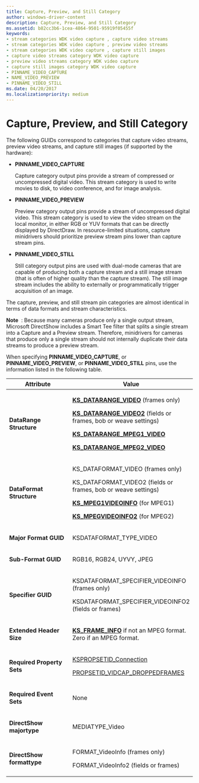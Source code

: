 ```yaml
---
title: Capture, Preview, and Still Category
author: windows-driver-content
description: Capture, Preview, and Still Category
ms.assetid: b82cc3b6-1cea-4864-9501-95919f05455f
keywords:
- stream categories WDK video capture , capture video streams
- stream categories WDK video capture , preview video streams
- stream categories WDK video capture , capture still images
- capture video streams category WDK video capture
- preview video streams category WDK video capture
- capture still images category WDK video capture
- PINNAME_VIDEO_CAPTURE
- NAME_VIDEO_PREVIEW
- PINNAME_VIDEO_STILL
ms.date: 04/20/2017
ms.localizationpriority: medium
---
```


# Capture, Preview, and Still Category


The following GUIDs correspond to categories that capture video streams, preview video streams, and capture still images (if supported by the hardware):

-   **PINNAME\_VIDEO\_CAPTURE**

    Capture category output pins provide a stream of compressed or uncompressed digital video. This stream category is used to write movies to disk, to video conference, and for image analysis.

-   **PINNAME\_VIDEO\_PREVIEW**

    Preview category output pins provide a stream of uncompressed digital video. This stream category is used to view the video stream on the local monitor, in either RGB or YUV formats that can be directly displayed by DirectDraw. In resource-limited situations, capture minidrivers should prioritize preview stream pins lower than capture stream pins.

-   **PINNAME\_VIDEO\_STILL**

    Still category output pins are used with dual-mode cameras that are capable of producing both a capture stream and a still image stream (that is often of higher quality than the capture stream). The still image stream includes the ability to externally or programmatically trigger acquisition of an image.

The capture, preview, and still stream pin categories are almost identical in terms of data formats and stream characteristics.

**Note**  : Because many cameras produce only a single output stream, Microsoft DirectShow includes a Smart Tee filter that splits a single stream into a Capture and a Preview stream. Therefore, minidrivers for cameras that produce only a single stream should not internally duplicate their data streams to produce a preview stream.

 

When specifying **PINNAME\_VIDEO\_CAPTURE**, or **PINNAME\_VIDEO\_PREVIEW**, or **PINNAME\_VIDEO\_STILL** pins, use the information listed in the following table.

<table>
<colgroup>
<col width="50%" />
<col width="50%" />
</colgroup>
<thead>
<tr class="header">
<th>Attribute</th>
<th>Value</th>
</tr>
</thead>
<tbody>
<tr class="odd">
<td><p><strong>DataRange Structure</strong></p></td>
<td><p><a href="https://msdn.microsoft.com/library/windows/hardware/ff567628" data-raw-source="[&lt;strong&gt;KS_DATARANGE_VIDEO&lt;/strong&gt;](https://msdn.microsoft.com/library/windows/hardware/ff567628)"><strong>KS_DATARANGE_VIDEO</strong></a> (frames only)</p>
<p><a href="https://msdn.microsoft.com/library/windows/hardware/ff567629" data-raw-source="[&lt;strong&gt;KS_DATARANGE_VIDEO2&lt;/strong&gt;](https://msdn.microsoft.com/library/windows/hardware/ff567629)"><strong>KS_DATARANGE_VIDEO2</strong></a> (fields or frames, bob or weave settings)</p>
<p><a href="https://msdn.microsoft.com/library/windows/hardware/ff567353" data-raw-source="[&lt;strong&gt;KS_DATARANGE_MPEG1_VIDEO&lt;/strong&gt;](https://msdn.microsoft.com/library/windows/hardware/ff567353)"><strong>KS_DATARANGE_MPEG1_VIDEO</strong></a></p>
<p><a href="https://msdn.microsoft.com/library/windows/hardware/ff567362" data-raw-source="[&lt;strong&gt;KS_DATARANGE_MPEG2_VIDEO&lt;/strong&gt;](https://msdn.microsoft.com/library/windows/hardware/ff567362)"><strong>KS_DATARANGE_MPEG2_VIDEO</strong></a></p></td>
</tr>
<tr class="even">
<td><p><strong>DataFormat Structure</strong></p></td>
<td><p>KS_DATAFORMAT_VIDEO (frames only)</p>
<p>KS_DATAFORMAT_VIDEO2 (fields or frames, bob or weave settings)</p>
<p><a href="https://msdn.microsoft.com/library/windows/hardware/ff567658" data-raw-source="[&lt;strong&gt;KS_MPEG1VIDEOINFO&lt;/strong&gt;](https://msdn.microsoft.com/library/windows/hardware/ff567658)"><strong>KS_MPEG1VIDEOINFO</strong></a> (for MPEG1)</p>
<p><a href="https://msdn.microsoft.com/library/windows/hardware/ff567667" data-raw-source="[&lt;strong&gt;KS_MPEGVIDEOINFO2&lt;/strong&gt;](https://msdn.microsoft.com/library/windows/hardware/ff567667)"><strong>KS_MPEGVIDEOINFO2</strong></a> (for MPEG2)</p></td>
</tr>
<tr class="odd">
<td><p><strong>Major Format GUID</strong></p></td>
<td><p>KSDATAFORMAT_TYPE_VIDEO</p></td>
</tr>
<tr class="even">
<td><p><strong>Sub-Format GUID</strong></p></td>
<td><p>RGB16, RGB24, UYVY, JPEG</p></td>
</tr>
<tr class="odd">
<td><p><strong>Specifier GUID</strong></p></td>
<td><p>KSDATAFORMAT_SPECIFIER_VIDEOINFO (frames only)</p>
<p>KSDATAFORMAT_SPECIFIER_VIDEOINFO2 (fields or frames)</p></td>
</tr>
<tr class="even">
<td><p><strong>Extended Header Size</strong></p></td>
<td><p><a href="https://msdn.microsoft.com/library/windows/hardware/ff567645" data-raw-source="[&lt;strong&gt;KS_FRAME_INFO&lt;/strong&gt;](https://msdn.microsoft.com/library/windows/hardware/ff567645)"><strong>KS_FRAME_INFO</strong></a> if not an MPEG format. Zero if an MPEG format.</p></td>
</tr>
<tr class="odd">
<td><p><strong>Required Property Sets</strong></p></td>
<td><p><a href="https://msdn.microsoft.com/library/windows/hardware/ff566568" data-raw-source="[KSPROPSETID_Connection](https://msdn.microsoft.com/library/windows/hardware/ff566568)">KSPROPSETID_Connection</a></p>
<p><a href="https://msdn.microsoft.com/library/windows/hardware/ff567806" data-raw-source="[PROPSETID_VIDCAP_DROPPEDFRAMES](https://msdn.microsoft.com/library/windows/hardware/ff567806)">PROPSETID_VIDCAP_DROPPEDFRAMES</a></p></td>
</tr>
<tr class="even">
<td><p><strong>Required Event Sets</strong></p></td>
<td><p>None</p></td>
</tr>
<tr class="odd">
<td><p><strong>DirectShow majortype</strong></p></td>
<td><p>MEDIATYPE_Video</p></td>
</tr>
<tr class="even">
<td><p><strong>DirectShow formattype</strong></p></td>
<td><p>FORMAT_VideoInfo (frames only)</p>
<p>FORMAT_VideoInfo2 (fields or frames)</p></td>
</tr>
</tbody>
</table>

 

 

 




